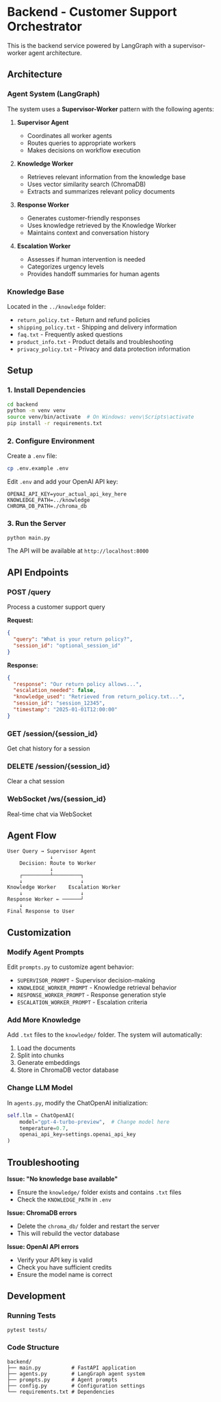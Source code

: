 # Backend - Customer Support Orchestrator

This is the backend service powered by LangGraph with a supervisor-worker agent architecture.

## Architecture

### Agent System (LangGraph)

The system uses a **Supervisor-Worker** pattern with the following agents:

1. **Supervisor Agent**
   - Coordinates all worker agents
   - Routes queries to appropriate workers
   - Makes decisions on workflow execution

2. **Knowledge Worker**
   - Retrieves relevant information from the knowledge base
   - Uses vector similarity search (ChromaDB)
   - Extracts and summarizes relevant policy documents

3. **Response Worker**
   - Generates customer-friendly responses
   - Uses knowledge retrieved by the Knowledge Worker
   - Maintains context and conversation history

4. **Escalation Worker**
   - Assesses if human intervention is needed
   - Categorizes urgency levels
   - Provides handoff summaries for human agents

### Knowledge Base

Located in the `../knowledge` folder:
- `return_policy.txt` - Return and refund policies
- `shipping_policy.txt` - Shipping and delivery information
- `faq.txt` - Frequently asked questions
- `product_info.txt` - Product details and troubleshooting
- `privacy_policy.txt` - Privacy and data protection information

## Setup

### 1. Install Dependencies

```bash
cd backend
python -m venv venv
source venv/bin/activate  # On Windows: venv\Scripts\activate
pip install -r requirements.txt
```

### 2. Configure Environment

Create a `.env` file:

```bash
cp .env.example .env
```

Edit `.env` and add your OpenAI API key:

```
OPENAI_API_KEY=your_actual_api_key_here
KNOWLEDGE_PATH=../knowledge
CHROMA_DB_PATH=./chroma_db
```

### 3. Run the Server

```bash
python main.py
```

The API will be available at `http://localhost:8000`

## API Endpoints

### POST /query
Process a customer support query

**Request:**
```json
{
  "query": "What is your return policy?",
  "session_id": "optional_session_id"
}
```

**Response:**
```json
{
  "response": "Our return policy allows...",
  "escalation_needed": false,
  "knowledge_used": "Retrieved from return_policy.txt...",
  "session_id": "session_12345",
  "timestamp": "2025-01-01T12:00:00"
}
```

### GET /session/{session_id}
Get chat history for a session

### DELETE /session/{session_id}
Clear a chat session

### WebSocket /ws/{session_id}
Real-time chat via WebSocket

## Agent Flow

```
User Query → Supervisor Agent
              ↓
    Decision: Route to Worker
              ↓
    ┌─────────┴─────────┐
    ↓                   ↓
Knowledge Worker    Escalation Worker
    ↓                   ↓
Response Worker ← ──────┘
    ↓
Final Response to User
```

## Customization

### Modify Agent Prompts

Edit `prompts.py` to customize agent behavior:
- `SUPERVISOR_PROMPT` - Supervisor decision-making
- `KNOWLEDGE_WORKER_PROMPT` - Knowledge retrieval behavior
- `RESPONSE_WORKER_PROMPT` - Response generation style
- `ESCALATION_WORKER_PROMPT` - Escalation criteria

### Add More Knowledge

Add `.txt` files to the `knowledge/` folder. The system will automatically:
1. Load the documents
2. Split into chunks
3. Generate embeddings
4. Store in ChromaDB vector database

### Change LLM Model

In `agents.py`, modify the ChatOpenAI initialization:

```python
self.llm = ChatOpenAI(
    model="gpt-4-turbo-preview",  # Change model here
    temperature=0.7,
    openai_api_key=settings.openai_api_key
)
```

## Troubleshooting

**Issue: "No knowledge base available"**
- Ensure the `knowledge/` folder exists and contains `.txt` files
- Check the `KNOWLEDGE_PATH` in `.env`

**Issue: ChromaDB errors**
- Delete the `chroma_db/` folder and restart the server
- This will rebuild the vector database

**Issue: OpenAI API errors**
- Verify your API key is valid
- Check you have sufficient credits
- Ensure the model name is correct

## Development

### Running Tests

```bash
pytest tests/
```

### Code Structure

```
backend/
├── main.py          # FastAPI application
├── agents.py        # LangGraph agent system
├── prompts.py       # Agent prompts
├── config.py        # Configuration settings
└── requirements.txt # Dependencies
```

